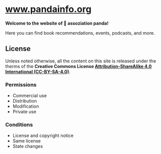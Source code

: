 # www.pandainfo.org
**Welcome to the website of 🐾 assoziation panda!**

Here you can find book recommendations, events, podcasts, and more.

## License
Unless noted otherwise, all the content on this site is released under the therms of the **Creative Commons License [Attribution-ShareAlike 4.0 International (CC-BY-SA-4.0)](https://choosealicense.com/licenses/cc-by-sa-4.0/)**.
### Permissions
* Commercial use
* Distribution
* Modification
* Private use
### Conditions
* License and copyright notice
* Same license
* State changes
